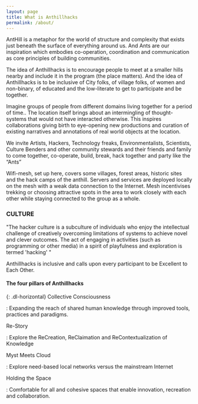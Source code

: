 ```yaml
---
layout: page
title: What is Anthillhacks
permalink: /about/
---
```


AntHill is a metaphor for the world of structure and complexity that exists just beneath the surface of everything around us. And Ants are our inspiration which embodies co-operation, coordination and communication as core principles of building communities.

The idea of Anthillhacks is to encourage people to meet at a smaller hills nearby and include it in the program (the place matters). And the idea of Anthillhacks is to be inclusive of City folks, of village folks, of women and non-binary, of educated and the low-literate to get to participate and be together.

Imagine groups of people from different domains living together for a period of time.. The location itself brings about an intermingling of thought-systems that would not have interacted otherwise. This inspires collaborations giving birth to eye-opening new productions and curation of existing narratives and annotations of real world objects at the location.

We invite Artists, Hackers, Technology freaks, Environmentalists, Scientists, Culture Benders and other community stewards and their friends and family to come together, co-operate, build, break, hack together and party like the “Ants”

Wifi-mesh, set up here, covers some villages, forest areas, historic sites and the hack camps of the anthill. Servers and services are deployed locally on the mesh with a weak data connection to the Internet. Mesh incentivises trekking or choosing attractive spots in the area to work closely with each other while staying connected to the group as a whole.


### CULTURE

"The hacker culture is a subculture of individuals who enjoy the intellectual challenge of creatively overcoming limitations of systems to achieve novel and clever outcomes. The act of engaging in activities (such as programming or other media) in a spirit of playfulness and exploration is termed 'hacking' "

Anthillhacks is inclusive and calls upon every participant to be Excellent to Each Other.

#### The four pillars of Anthillhacks

{: .dl-horizontal}
Collective Consciousness

: Expanding the reach of shared human knowledge through improved tools, practices and paradigms.

Re-Story

: Explore the ReCreation, ReClaimation and ReContextualization of Knowledge

Myst Meets Cloud

: Explore need-based local networks versus the mainstream Internet

Holding the Space

: Comfortable for all and cohesive spaces that enable innovation, recreation and collaboration.



